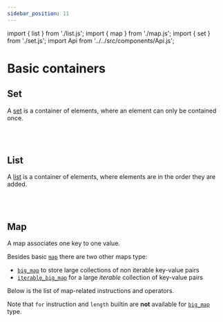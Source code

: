 ```yaml
---
sidebar_position: 11
---
```

import { list } from './list.js';
import { map } from './map.js';
import { set } from './set.js';
import Api from '../../src/components/Api.js';

# Basic containers

## Set

A [set](/docs/reference/types#set<T>) is a container of elements, where an element can only be contained once.

<Api title="Instructions" data={set.instructions} />
<br/>
<Api title="Expressions" data={set.builtins} />
<br/>

## List

A [list](/docs/reference/types#list<T>) is a container of elements, where elements are in the order they are added.

<Api title="Instructions" data={list.instructions} />
<br/>
<Api title="Expressions" data={list.builtins} />
<br/>

## Map

A map associates one key to one value.

Besides basic [`map`](/docs/reference/types#map<K,%20V>) there are two other maps type:
* [`big_map`](/docs/reference/types#big_map<K,%20V>) to store large collections of non iterable key-value pairs
* [`iterable_big_map`](/docs/reference/types#iterable_big_map<K,%20V>) for a large *iterable* collection of key-value pairs

Below is the list of map-related instructions and operators.

Note that `for` instruction and `length` builtin are **not** available for [`big_map`](/docs/reference/types#big_map<K,%20V>) type.

<Api title="Instructions" data={map.instructions} />
<br/>
<Api title="Expressions" data={map.builtins} />
<br/>
